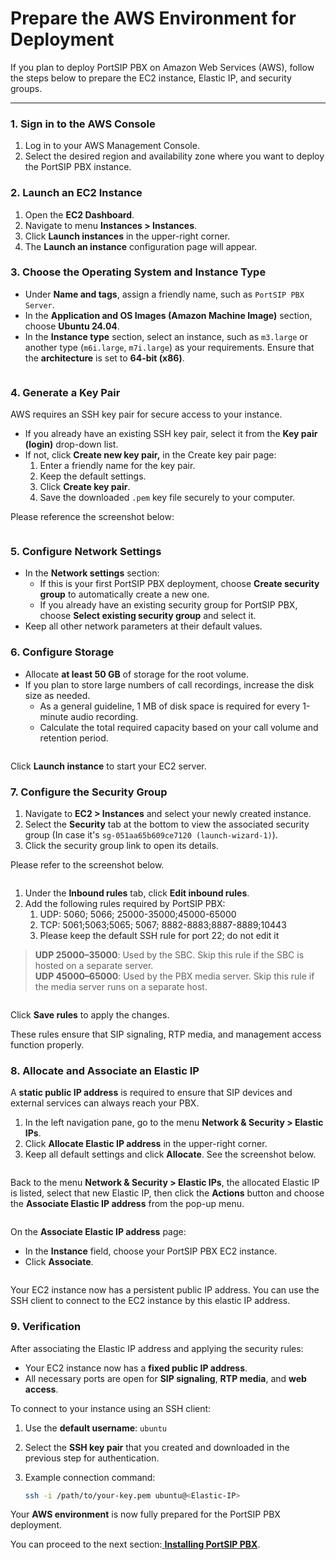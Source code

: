 # Prepare the AWS Environment for Deployment

If you plan to deploy PortSIP PBX on Amazon Web Services (AWS), follow the steps below to prepare the EC2 instance, Elastic IP, and security groups.

***

### 1. Sign in to the AWS Console

1. Log in to your AWS Management Console.
2. Select the desired region and availability zone where you want to deploy the PortSIP PBX instance.

### 2. Launch an EC2 Instance

1. Open the **EC2 Dashboard**.
2. Navigate to menu **Instances > Instances**.
3. Click **Launch instances** in the upper-right corner.
4. The **Launch an instance** configuration page will appear.

### 3. Choose the Operating System and Instance Type

* Under **Name and tags**, assign a friendly name, such as `PortSIP PBX Server`.
* In the **Application and OS Images (Amazon Machine Image)** section, choose **Ubuntu 24.04**.
* In the **Instance type** section, select an instance, such as `m3.large` or another type (`m6i.large`, `m7i.large`) as your requirements. Ensure that the **architecture** is set to **64-bit (x86)**.

<figure><img src="../../.gitbook/assets/aws-ec2-1 (1).png" alt=""><figcaption></figcaption></figure>

### 4. Generate a Key Pair

AWS requires an SSH key pair for secure access to your instance.

* If you already have an existing SSH key pair, select it from the **Key pair (login)** drop-down list.
* If not, click **Create new key pair,** in the Create key pair page:
  1. Enter a friendly name for the key pair.
  2. Keep the default settings.
  3. Click **Create key pair**.
  4. Save the downloaded `.pem` key file securely to your computer.

Please reference the screenshot below:

<figure><img src="../../.gitbook/assets/aws-ec2-2 (1).png" alt=""><figcaption></figcaption></figure>

### 5. Configure Network Settings

* In the **Network settings** section:
  * If this is your first PortSIP PBX deployment, choose **Create security group** to automatically create a new one.
  * If you already have an existing security group for PortSIP PBX, choose **Select existing security group** and select it.
* Keep all other network parameters at their default values.

### 6. Configure Storage

* Allocate **at least 50 GB** of storage for the root volume.
* If you plan to store large numbers of call recordings, increase the disk size as needed.
  * As a general guideline, 1 MB of disk space is required for every 1-minute audio recording.
  * Calculate the total required capacity based on your call volume and retention period.

<figure><img src="../../.gitbook/assets/aws-ec2-3 (1).png" alt=""><figcaption></figcaption></figure>

Click **Launch instance** to start your EC2 server.

### 7. Configure the Security Group

1. Navigate to **EC2 > Instances** and select your newly created instance.
2. Select the **Security** tab at the bottom to view the associated security group (In case it's `sg-051aa65b609ce7120 (launch-wizard-1)`).
3. Click the security group link to open its details.

Please refer to the screenshot below.

<figure><img src="../../.gitbook/assets/aws-ec2-4.png" alt=""><figcaption></figcaption></figure>



1. Under the **Inbound rules** tab, click **Edit inbound rules**.
2. Add the following rules required by PortSIP PBX:
   1. UDP: 5060; 5066; 25000-35000;45000-65000
   2. TCP: 5061;5063;5065; 5067; 8882-8883;8887-8889;10443
   3. Please keep the default SSH  rule for port 22; do not edit it

> **UDP 25000–35000**: Used by the SBC. Skip this rule if the SBC is hosted on a separate server.> \
> **UDP 45000–65000**: Used by the PBX media server. Skip this rule if the media server runs on a separate host.

<figure><img src="../../.gitbook/assets/aws-ec2-5.png" alt=""><figcaption></figcaption></figure>



Click **Save rules** to apply the changes.

These rules ensure that SIP signaling, RTP media, and management access function properly.

### 8. Allocate and Associate an Elastic IP

A **static public IP address** is required to ensure that SIP devices and external services can always reach your PBX.

1. In the left navigation pane, go to the menu **Network & Security > Elastic IPs**.
2. Click **Allocate Elastic IP address** in the upper-right corner.
3. Keep all default settings and click **Allocate**. See the screenshot below.

<figure><img src="../../.gitbook/assets/aws-ec2-6.png" alt=""><figcaption></figcaption></figure>



Back to the menu **Network & Security > Elastic IPs**, the allocated Elastic IP is listed, select that new Elastic IP, then click the **Actions** button and choose the **Associate Elastic IP address** from the pop-up menu.

<figure><img src="../../.gitbook/assets/aws-ec2-7.png" alt=""><figcaption></figcaption></figure>

On the **Associate Elastic IP address** page:

* In the **Instance** field, choose your PortSIP PBX EC2 instance.
* Click **Associate**.

<figure><img src="../../.gitbook/assets/aws-ec2-8.png" alt=""><figcaption></figcaption></figure>

Your EC2 instance now has a persistent public IP address. You can use the SSH client to connect to the EC2 instance by this elastic IP address.&#x20;

### 9. Verification

After associating the Elastic IP address and applying the security rules:

* Your EC2 instance now has a **fixed public IP address**.
* All necessary ports are open for **SIP signaling**, **RTP media**, and **web access**.

To connect to your instance using an SSH client:

1. Use the **default username**: `ubuntu`
2. Select the **SSH key pair** that you created and downloaded in the previous step for authentication.
3.  Example connection command:

    ```bash
    ssh -i /path/to/your-key.pem ubuntu@<Elastic-IP>
    ```

Your **AWS environment** is now fully prepared for the PortSIP PBX deployment.

You can proceed to the next section:[ **Installing PortSIP PBX**](1-installation-of-the-portsip-pbx-1/).

